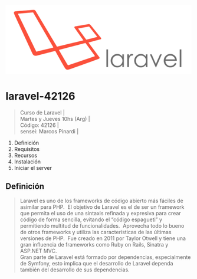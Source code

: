 ![logo de laravel](https://github.com/exegeses/laravel-42126/blob/main/imagenes/laravel-logo.png?raw=true)
# laravel-42126
> Curso de Laravel |  
> Martes y Jueves 10hs (Arg) |  
> Código: 42126 |  
> sensei: Marcos Pinardi |  

1. Definición
2. Requisitos
3. Recursos
4. Instalación
5. Iniciar el server

## Definición
> Laravel es uno de los frameworks de código abierto más fáciles de asimilar para PHP.  El objetivo de Laravel es el de ser un framework que permita el uso de una sintaxis refinada y expresiva para crear código de forma sencilla, evitando el “código espagueti” y permitiendo multitud de funcionalidades.  Aprovecha todo lo bueno de otros frameworks y utiliza las características de las últimas versiones de PHP.  Fue creado en 2011 por Taylor Otwell y tiene una gran influencia de frameworks como Ruby on Rails, Sinatra y ASP.NET MVC.  
> Gran parte de Laravel está formado por dependencias, especialmente de Symfony, esto implica que el desarrollo de Laravel dependa también del desarrollo de sus dependencias.  

